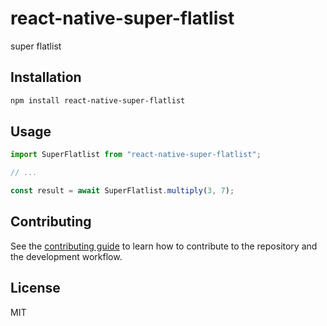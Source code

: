 # react-native-super-flatlist

super flatlist

## Installation

```sh
npm install react-native-super-flatlist
```

## Usage

```js
import SuperFlatlist from "react-native-super-flatlist";

// ...

const result = await SuperFlatlist.multiply(3, 7);
```

## Contributing

See the [contributing guide](CONTRIBUTING.md) to learn how to contribute to the repository and the development workflow.

## License

MIT

